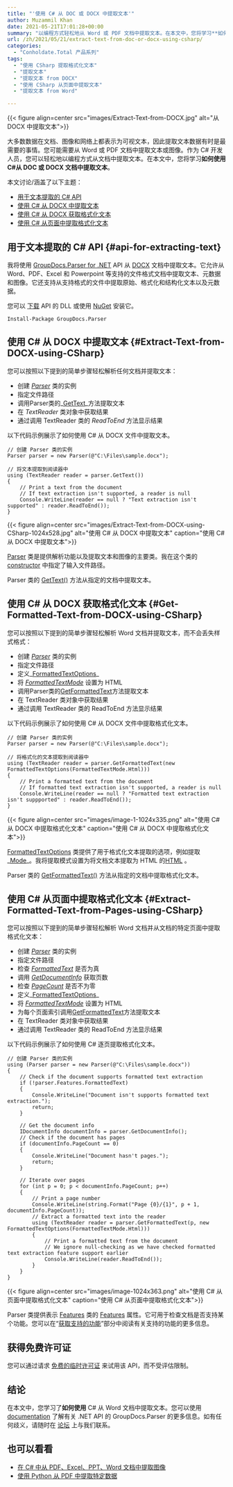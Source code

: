 ```yaml
---
title: "'使用 C# 从 DOC 或 DOCX 中提取文本'"
author: Muzammil Khan
date: 2021-05-21T17:01:28+00:00
summary: "以编程方式轻松地从 Word 或 PDF 文档中提取文本。在本文中，您将学习**如何使用 C#从 DOC 或 DOCX 文档中提取文本**。"
url: /zh/2021/05/21/extract-text-from-doc-or-docx-using-csharp/
categories:
  - "Conholdate.Total 产品系列"
tags:
  - "使用 CSharp 提取格式化文本"
  - "提取文本"
  - "提取文本 from DOCX"
  - "使用 CSharp 从页面中提取文本"
  - "提取文本 from Word"

---
```


{{< figure align=center src="images/Extract-Text-from-DOCX.jpg" alt="从 DOCX 中提取文本">}}
 
大多数数据在文档、图像和网络上都表示为可视文本，因此提取文本数据有时是最需要的事情。您可能需要从 Word 或 PDF 文档中提取文本或图像。作为 C# 开发人员，您可以轻松地以编程方式从文档中提取文本。在本文中，您将学习**如何使用 C#从 DOC 或 DOCX 文档中提取文本**。

本文讨论/涵盖了以下主题：

  * [用于文本提取的 C# API][2]
  * [使用 C# 从 DOCX 中提取文本][3]
  * [使用 C# 从 DOCX 获取格式化文本][4]
  * [使用 C# 从页面中提取格式化文本][5]

## 用于文本提取的 C# API {#api-for-extracting-text}

我将使用 [GroupDocs.Parser for .NET][6] API 从 [DOCX][7] 文档中提取文本。它允许从 Word、PDF、Excel 和 Powerpoint 等支持的文件格式文档中提取文本、元数据和图像。它还支持从支持格式的文件中提取原始、格式化和结构化文本以及元数据。

您可以 [下载][8] API 的 DLL 或使用 [NuGet][9] 安装它。

```
Install-Package GroupDocs.Parser
```

## 使用 C# 从 DOCX 中提取文本 {#Extract-Text-from-DOCX-using-CSharp}

您可以按照以下提到的简单步骤轻松解析任何文档并提取文本：

  * 创建 _[Parser][10]_ 类的实例
  * 指定文件路径
  * 调用Parser类的_[GetText][11]_方法提取文本
  * 在 _TextReader_ 类对象中获取结果
  * 通过调用 TextReader 类的 _ReadToEnd_ 方法显示结果

以下代码示例展示了如何使用 C# 从 DOCX 文件中提取文本。

```
// 创建 Parser 类的实例
Parser parser = new Parser(@"C:\Files\sample.docx");

// 将文本提取到阅读器中
using (TextReader reader = parser.GetText())
{
    // Print a text from the document
    // If text extraction isn't supported, a reader is null
    Console.WriteLine(reader == null ? "Text extraction isn't supported" : reader.ReadToEnd());
}
```

{{< figure align=center src="images/Extract-Text-from-DOCX-using-CSharp-1024x528.jpg" alt="使用 C# 从 DOCX 中提取文本" caption="使用 C# 从 DOCX 中提取文本">}}
 

[Parser][10] 类是提供解析功能以及提取文本和图像的主要类。我在这个类的 [constructor][13] 中指定了输入文件路径。

Parser 类的 [GetText()][14] 方法从指定的文档中提取文本。

## 使用 C# 从 DOCX 获取格式化文本 {#Get-Formatted-Text-from-DOCX-using-CSharp}

您可以按照以下提到的简单步骤轻松解析 Word 文档并提取文本，而不会丢失样式格式：

  * 创建 _[Parser][10]_ 类的实例
  * 指定文件路径
  * 定义_[FormattedTextOptions][15]_
  * 将 _[FormattedTextMode][16]_ 设置为 HTML
  * 调用Parser类的[GetFormattedText][17]方法提取文本
  * 在 TextReader 类对象中获取结果
  * 通过调用 TextReader 类的 ReadToEnd 方法显示结果

以下代码示例展示了如何使用 C# 从 DOCX 文件中提取格式化文本。

```
// 创建 Parser 类的实例
Parser parser = new Parser(@"C:\Files\sample.docx");

// 将格式化的文本提取到阅读器中
using (TextReader reader = parser.GetFormattedText(new FormattedTextOptions(FormattedTextMode.Html)))
{
    // Print a formatted text from the document
    // If formatted text extraction isn't supported, a reader is null
    Console.WriteLine(reader == null ? "Formatted text extraction isn't suppported" : reader.ReadToEnd());
}
```

{{< figure align=center src="images/image-1-1024x335.png" alt="使用 C# 从 DOCX 中提取格式化文本" caption="使用 C# 从 DOCX 中提取格式化文本">}}
 

[FormattedTextOptions][15] 类提供了用于格式化文本提取的选项，例如提取_[Mode][16]_。我将提取模式设置为将文档文本提取为 HTML 的<a rel="noreferrer noopener"  href="https://docs.groupdocs.com/display/parsernet/HTML">HTML</a> 。

Parser 类的 [GetFormattedText()][19] 方法从指定的文档中提取格式化文本。

## 使用 C# 从页面中提取格式化文本 {#Extract-Formatted-Text-from-Pages-using-CSharp}

您可以按照以下提到的简单步骤轻松解析 Word 文档并从文档的特定页面中提取格式化文本：

  * 创建 _[Parser][10]_ 类的实例
  * 指定文件路径
  * 检查 _[FormattedText][20]_ 是否为真
  * 调用 _[GetDocumentInfo][21]_ 获取页数
  * 检查 _[PageCount][22]_ 是否不为零
  * 定义_[FormattedTextOptions][15]_
  * 将 _[FormattedTextMode][16]_ 设置为 HTML
  * 为每个页面索引调用[GetFormattedText][17]方法提取文本
  * 在 TextReader 类对象中获取结果
  * 通过调用 TextReader 类的 ReadToEnd 方法显示结果

以下代码示例展示了如何使用 C# 逐页提取格式化文本。

```
// 创建 Parser 类的实例
using (Parser parser = new Parser(@"C:\Files\sample.docx"))
{
    // Check if the document supports formatted text extraction
    if (!parser.Features.FormattedText)
    {
        Console.WriteLine("Document isn't supports formatted text extraction.");
        return;
    }

    // Get the document info
    IDocumentInfo documentInfo = parser.GetDocumentInfo();
    // Check if the document has pages
    if (documentInfo.PageCount == 0)
    {
        Console.WriteLine("Document hasn't pages.");
        return;
    }

    // Iterate over pages
    for (int p = 0; p < documentInfo.PageCount; p++)
    {
        // Print a page number 
        Console.WriteLine(string.Format("Page {0}/{1}", p + 1, documentInfo.PageCount));
        // Extract a formatted text into the reader
        using (TextReader reader = parser.GetFormattedText(p, new FormattedTextOptions(FormattedTextMode.Html)))
        {
            // Print a formatted text from the document
            // We ignore null-checking as we have checked formatted text extraction feature support earlier
            Console.WriteLine(reader.ReadToEnd());
        }
    }
}
```

{{< figure align=center src="images/image-1024x363.png" alt="使用 C# 从页面中提取格式化文本" caption="使用 C# 从页面中提取格式化文本">}}
 

Parser 类提供表示 [Features][25] 类的 [Features][24] 属性。它可用于检查文档是否支持某个功能。您可以在“[获取支持的功能][26]”部分中阅读有关支持的功能的更多信息。

## 获得免费许可证

您可以通过请求 [免费的临时许可证][27] 来试用该 API，而不受评估限制。

## 结论

在本文中，您学习了**如何使用** C# 从 Word 文档中提取文本。您可以使用 [documentation][28] 了解有关 .NET API 的 GroupDocs.Parser 的更多信息。如有任何歧义，请随时在 [论坛][29] 上与我们联系。

## 也可以看看

  * [在 C# 中从 PDF、Excel、PPT、Word 文档中提取图像][30]
  * [使用 Python 从 PDF 中提取特定数据][31]

 [1]: https://blog.conholdate.com/wp-content/uploads/sites/27/2021/05/Extract-Text-from-DOCX.jpg
 [2]: #api-for-extracting-text
 [3]: #Extract-Text-from-DOCX-using-CSharp
 [4]: #Get-Formatted-Text-from-DOCX-using-CSharp
 [5]: #Extract-Formatted-Text-from-Pages-using-CSharp
 [6]: https://products.groupdocs.com/parser/net
 [7]: https://docs.fileformat.com/word-processing/docx/
 [8]: https://downloads.groupdocs.com/parser/net
 [9]: https://www.nuget.org/packages/GroupDocs.Parser
 [10]: https://apireference.groupdocs.com/parser/net/groupdocs.parser/parser
 [11]: https://apireference.groupdocs.com/parser/net/groupdocs.parser/parser/methods/gettext/index
 [12]: https://blog.conholdate.com/wp-content/uploads/sites/27/2021/05/Extract-Text-from-DOCX-using-CSharp.jpg
 [13]: https://apireference.groupdocs.com/parser/net/groupdocs.parser/parser/constructors/7
 [14]: https://apireference.groupdocs.com/parser/net/groupdocs.parser/parser/methods/gettext
 [15]: https://apireference.groupdocs.com/parser/net/groupdocs.parser.options/formattedtextoptions
 [16]: https://apireference.groupdocs.com/parser/net/groupdocs.parser.options/formattedtextoptions/properties/mode
 [17]: https://apireference.groupdocs.com/parser/net/groupdocs.parser/parser/methods/getformattedtext/index
 [18]: https://blog.conholdate.com/wp-content/uploads/sites/27/2021/05/image-1.png
 [19]: https://apireference.groupdocs.com/parser/net/groupdocs.parser/parser/methods/getformattedtext
 [20]: https://apireference.groupdocs.com/parser/net/groupdocs.parser.options/features/properties/formattedtext
 [21]: https://apireference.groupdocs.com/parser/net/groupdocs.parser/parser/methods/getdocumentinfo
 [22]: https://apireference.groupdocs.com/parser/net/groupdocs.parser.options/idocumentinfo/properties/pagecount
 [23]: https://blog.conholdate.com/wp-content/uploads/sites/27/2021/05/image.png
 [24]: https://apireference.groupdocs.com/parser/net/groupdocs.parser/parser/properties/features
 [25]: https://apireference.groupdocs.com/parser/net/groupdocs.parser.options/features
 [26]: https://docs.groupdocs.com/parser/net/get-supported-features/
 [27]: https://purchase.groupdocs.com/temporary-license
 [28]: https://docs.groupdocs.com/parser/net/
 [29]: https://forum.groupdocs.com/c/parser/
 [30]: https://blog.groupdocs.com/2020/10/28/extract-images-from-pdf-word-excel-ppt-using-csharp/
 [31]: https://blog.groupdocs.cloud/2021/04/28/extract-specific-data-from-pdf-using-python/








